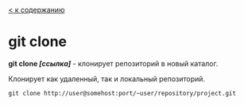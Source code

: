 [< к содержанию](/readme.md)
# git clone

**git clone *[ссылка]*** - клонирует репозиторий в новый каталог.

Клонирует как удаленный, так и локальный репозиторий.

~~~
git clone http://user@somehost:port/~user/repository/project.git
~~~

